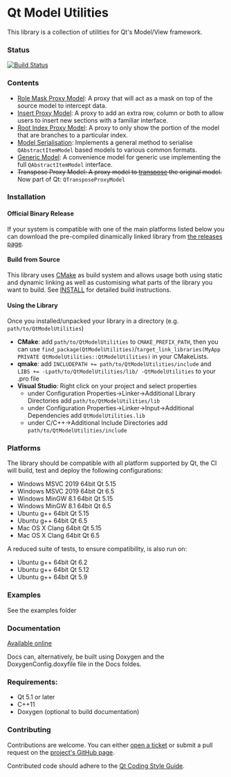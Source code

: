 # Qt Model Utilities

This library is a collection of utilities for Qt's Model/View framework.

### Status
[![Build Status](https://github.com/VSRonin/QtModelUtilities/actions/workflows/buildtest.yml/badge.svg?branch=master)](https://github.com/VSRonin/QtModelUtilities/actions)

### Contents

+ [Role Mask Proxy Model](READMERoleMaskProxyModel.md): A proxy that will act as a mask on top of the source model to intercept data.
+ [Insert Proxy Model](READMEInsertProxyModel.md): A proxy to add an extra row, column or both to allow users to insert new sections with a familiar interface.
+ [Root Index Proxy Model](READMERootIndexProxyModel.md): A proxy to only show the portion of the model that are branches to a particular index.
+ [Model Serialisation](READMEModelSerialisation.md): Implements a general method to serialise `QAbstractItemModel` based models to various common formats.
+ [Generic Model](READMEGenericModel.md): A convenience model for generic use implementing the full `QAbstractItemModel` interface.
+ ~~Transpose Proxy Model: A proxy model to [transpose](https://en.wikipedia.org/wiki/Transpose#Examples) the original model.~~ Now part of Qt: `QTransposeProxyModel`

### Installation

#### Official Binary Release
If your system is compatible with one of the main platforms listed below you can download the pre-compiled dinamically linked library from [the releases page](https://github.com/VSRonin/QtModelUtilities/releases).

#### Build from Source
This library uses [CMake](https://cmake.org/) as build system and allows usage both using static and dynamic linking as well as customising what parts of the library you want to build. 
See [INSTALL](INSTALL.md) for detailed build instructions.

#### Using the Library
Once you installed/unpacked your library in a directory (e.g. `path/to/QtModelUtilities`)
+ **CMake**: add `path/to/QtModelUtilities` to `CMAKE_PREFIX_PATH`, then you can use `find_package(QtModelUtilities)`/`target_link_libraries(MyApp PRIVATE QtModelUtilities::QtModelUtilities)` in your CMakeLists.
+ **qmake**: add `INCLUDEPATH += path/to/QtModelUtilities/include` and `LIBS += -Lpath/to/QtModelUtilities/lib/ -QtModelUtilities` to your .pro file
+ **Visual Studio**: Right click on your project and select properties
    + under Configuration Properties->Linker->Additional Library Directories add `path/to/QtModelUtilities/lib`
    + under Configuration Properties->Linker->Input->Additional Dependencies add `QtModelUtilities.lib`
    + under C/C++->Additional Include Directories add `path/to/QtModelUtilities/include`

### Platforms

The library should be compatible with all platform supported by Qt, the CI will build, test and deploy the following configurations:

+ Windows MSVC 2019 64bit Qt 5.15
+ Windows MSVC 2019 64bit Qt 6.5
+ Windows MinGW 8.1 64bit Qt 5.15
+ Windows MinGW 8.1 64bit Qt 6.5
+ Ubuntu g++ 64bit Qt 5.15
+ Ubuntu g++ 64bit Qt 6.5
+ Mac OS X Clang 64bit Qt 5.15
+ Mac OS X Clang 64bit Qt 6.5

A reduced suite of tests, to ensure compatibility, is also run on:

+ Ubuntu g++ 64bit Qt 6.2
+ Ubuntu g++ 64bit Qt 5.12
+ Ubuntu g++ 64bit Qt 5.9

### Examples

See the examples folder

### Documentation

[Available online](https://vsronin.github.io/QtModelUtilities/index.html)

Docs can, alternatively, be built using Doxygen and the DoxygenConfig.doxyfile file in the Docs foldes.

### Requirements:

+ Qt 5.1 or later
+ C++11
+ Doxygen (optional to build documentation)

### Contributing

Contributions are welcome. 
You can either [open a ticket](https://github.com/VSRonin/QtModelUtilities/issues) or submit a pull request on the [project's GitHub page](https://github.com/VSRonin/QtModelUtilities).

Contributed code should adhere to the [Qt Coding Style Guide](https://wiki.qt.io/Qt_Coding_Style).